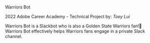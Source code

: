 Warriors Bot

2022 Adobe Career Academy - Technical Project by: _Toey Lui_

Warriors Bot is a Slackbot who is also a Golden State Warriors fan!🏀 Warriors Bot effectively helps Warriors fans engage in a private Slack channel.

